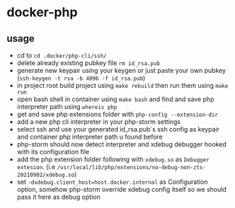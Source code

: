 # docker-php
## usage
- cd to `cd .docker/php-cli/ssh/`
- delete already existing pubkey file `rm id_rsa.pub`
- generate new keypair using your keygen or just paste your own pubkey (`ssh-keygen -t rsa -b 4096 -f id_rsa.pub`)
- in project root build project using `make rebuild` then run them using `make run`
- open bash shell in container using `make bash` and find and save php interpreter path using `whereis php`
- get and save php extensions folder with `php-config --extension-dir` 
- add a new php cli interpreter in your php-storm settings
- select ssh and use your generated id_rsa.pub`s ssh config as keypair and container php interpreter path u found before
- php-storm should now detect interpreter and xdebug debugger hooked with its configuration file
- add the php extension folder following with `xdebug.so` as `Debugger extesion`. (i.e ‍`/usr/local/lib/php/extensions/no-debug-non-zts-20210902/xdebug.so`)
- set `-dxdebug.client_host=host.docker.internal` as Configuration option, somehow php-storm override xdebug config itself so we should pass it here as debug option



